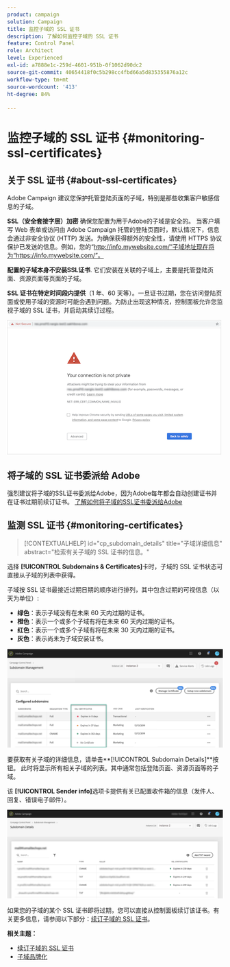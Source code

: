 ```yaml
---
product: campaign
solution: Campaign
title: 监控子域的 SSL 证书
description: 了解如何监控子域的 SSL 证书
feature: Control Panel
role: Architect
level: Experienced
exl-id: a7888e1c-259d-4601-951b-0f1062d90dc2
source-git-commit: 40654418f0c5b298cc4fbd66a5d835355876a12c
workflow-type: tm+mt
source-wordcount: '413'
ht-degree: 84%

---
```


# 监控子域的 SSL 证书 {#monitoring-ssl-certificates}

## 关于 SSL 证书 {#about-ssl-certificates}

Adobe Campaign 建议您保护托管登陆页面的子域，特别是那些收集客户敏感信息的子域。

**SSL（安全套接字层）加密** 确保您配置为用于Adobe的子域是安全的。 当客户填写 Web 表单或访问由 Adobe Campaign 托管的登陆页面时，默认情况下，信息会通过非安全协议 (HTTP) 发送。为确保获得额外的安全性，请使用 HTTPS 协议保护已发送的信息。例如，您的“http://info.mywebsite.com/”子域地址现在将为“https://info.mywebsite.com/”。

**配置的子域本身不安装SSL证书**. 它们安装在关联的子域上，主要是托管登陆页面、资源页面等页面的子域。

**SSL 证书在特定时间段内提供**（1 年、60 天等）。一旦证书过期，您在访问登陆页面或使用子域的资源时可能会遇到问题。为防止出现这种情况，控制面板允许您监视子域的 SSL 证书，并启动其续订过程。

![](assets/no_certificate.png)

## 将子域的 SSL 证书委派给 Adobe

强烈建议将子域的SSL证书委派给Adobe，因为Adobe每年都会自动创建证书并在证书过期前续订证书。 [了解如何将子域的SSL证书委派给Adobe](delegate-ssl.md)

## 监测 SSL 证书 {#monitoring-certificates}

>[!CONTEXTUALHELP]
>id="cp_subdomain_details"
>title="子域详细信息"
>abstract="检索有关子域的 SSL 证书的信息。"

选择 **[!UICONTROL Subdomains & Certificates]**&#x200B;卡时，子域的 SSL 证书状态可直接从子域的列表中获得。

子域按 SSL 证书最接近过期日期的顺序进行排列，其中包含过期的可视信息（以天为单位）:

* **绿色**：表示子域没有在未来 60 天内过期的证书。
* **橙色**：表示一个或多个子域有将在未来 60 天内过期的证书。
* **红色**：表示一个或多个子域有将在未来 30 天内过期的证书。
* **灰色**：表示尚未为子域安装证书。

![](assets/subdomains_list.png)

要获取有关子域的详细信息，请单击&#x200B;**[!UICONTROL Subdomain Details]**按钮。
此时将显示所有相关子域的列表。其中通常包括登陆页面、资源页面等的子域。

该 **[!UICONTROL Sender info]**&#x200B;选项卡提供有关已配置收件箱的信息（发件人、回复、错误电子邮件）。

![](assets/subdomain_details.png)

如果您的子域的某个 SSL 证书即将过期，您可以直接从控制面板续订该证书。有关更多信息，请参阅以下部分：[续订子域的 SSL 证书](../../subdomains-certificates/using/renewing-subdomain-certificate.md)。

**相关主题：**

* [续订子域的 SSL 证书](../../subdomains-certificates/using/renewing-subdomain-certificate.md)
* [子域品牌化](../../subdomains-certificates/using/subdomains-branding.md)
